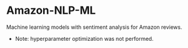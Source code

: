# Amazon-NLP-ML
Machine learning models with sentiment analysis for Amazon reviews.

  - Note: hyperparameter optimization was not performed.
